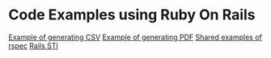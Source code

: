 # Code Examples using Ruby On Rails

[Example of generating CSV](/rails/generate_csv/)
[Example of generating PDF](/rails/generate_pdf/)
[Shared examples of rspec](/rails/rspec)
[Rails STI](/rails/STI)
